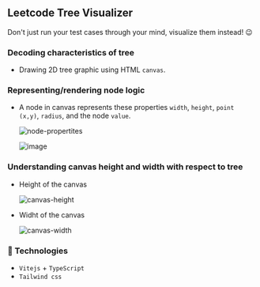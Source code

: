 ## Leetcode Tree Visualizer

Don't just run your test cases through your mind, visualize them instead! 😉

### Decoding characteristics of tree

- Drawing 2D tree graphic using HTML `canvas`.

### Representing/rendering node logic

- A node in canvas represents these properties `width`, `height`, `point (x,y)`, `radius`, and the node `value`.

  ![node-propertites](https://github.com/subrat611/leetcode-tree-visualizer/assets/77252075/985e203a-572f-4049-b947-4f06194ff1cf)

  ![image](https://github.com/subrat611/leetcode-tree-visualizer/assets/77252075/555648b9-17e1-47d1-ae83-6666001b7eb3)

### Understanding canvas height and width with respect to tree

- Height of the canvas

  ![canvas-height](https://github.com/subrat611/leetcode-tree-visualizer/assets/77252075/701338b6-3f4e-4942-97ec-2cdc8e2041e0)

- Widht of the canvas

  ![canvas-width](https://github.com/subrat611/leetcode-tree-visualizer/assets/77252075/50f839c2-ce94-4913-b7be-b8831358d9f7)

### 🔨 Technologies

- `Vitejs` + `TypeScript`
- `Tailwind css`

